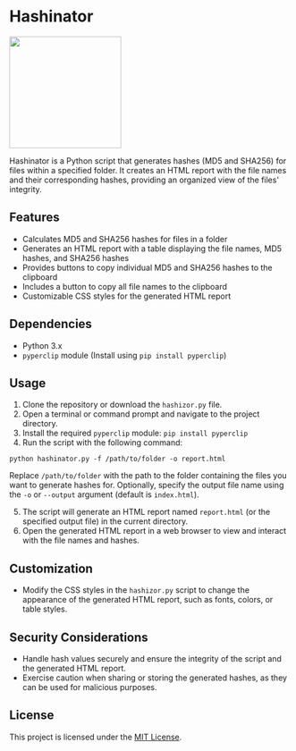 # Hashinator
<img src="https://github.com/atomiczsec/My-Payloads/blob/main/Assets/caw.png" width="200">

Hashinator is a Python script that generates hashes (MD5 and SHA256) for files within a specified folder. It creates an HTML report with the file names and their corresponding hashes, providing an organized view of the files' integrity.

## Features

- Calculates MD5 and SHA256 hashes for files in a folder
- Generates an HTML report with a table displaying the file names, MD5 hashes, and SHA256 hashes
- Provides buttons to copy individual MD5 and SHA256 hashes to the clipboard
- Includes a button to copy all file names to the clipboard
- Customizable CSS styles for the generated HTML report

## Dependencies

- Python 3.x
- `pyperclip` module (Install using `pip install pyperclip`)

## Usage

1. Clone the repository or download the `hashizor.py` file.
2. Open a terminal or command prompt and navigate to the project directory.
3. Install the required `pyperclip` module: `pip install pyperclip`
4. Run the script with the following command:
```
python hashinator.py -f /path/to/folder -o report.html
```

Replace `/path/to/folder` with the path to the folder containing the files you want to generate hashes for. Optionally, specify the output file name using the `-o` or `--output` argument (default is `index.html`).

5. The script will generate an HTML report named `report.html` (or the specified output file) in the current directory.
6. Open the generated HTML report in a web browser to view and interact with the file names and hashes.

## Customization

- Modify the CSS styles in the `hashizor.py` script to change the appearance of the generated HTML report, such as fonts, colors, or table styles.

## Security Considerations

- Handle hash values securely and ensure the integrity of the script and the generated HTML report.
- Exercise caution when sharing or storing the generated hashes, as they can be used for malicious purposes.

## License

This project is licensed under the [MIT License](LICENSE).

